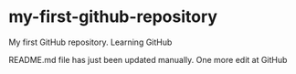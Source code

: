 # my-first-github-repository
My first GitHub repository. Learning GitHub

README.md file has just been updated manually. One more edit at GitHub
